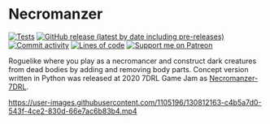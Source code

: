 # Necromanzer
[![Tests](https://github.com/Tairesh/Necromanzer/actions/workflows/tests.yml/badge.svg)](https://github.com/Tairesh/Necromanzer/actions/workflows/tests.yml)
[![GitHub release (latest by date including pre-releases)](https://img.shields.io/github/v/release/Tairesh/Necromanzer?include_prereleases)](https://github.com/Tairesh/Necromanzer/releases)
[![Commit activity](https://img.shields.io/github/commit-activity/m/tairesh/necromanzer)](https://github.com/Tairesh/Necromanzer/commits/main)
[![Lines of code](https://img.shields.io/tokei/lines/github/tairesh/necromanzer)](https://github.com/Tairesh/Necromanzer/tree/main)
[![Support me on Patreon](https://img.shields.io/endpoint.svg?url=https%3A%2F%2Fshieldsio-patreon.vercel.app%2Fapi%3Fusername%3Dtairesh%26type%3Dpledges&style=flat)](https://patreon.com/tairesh)

Roguelike where you play as a necromancer and construct dark creatures from dead bodies by adding and removing body parts. Concept version written in Python was released at 2020 7DRL Game Jam as [Necromanzer-7DRL](https://tairesh.itch.io/necromanzer-7drl).

https://user-images.githubusercontent.com/1105196/130812163-c4b5a7d0-543f-4ce2-830d-66e7ac6b83b4.mp4
